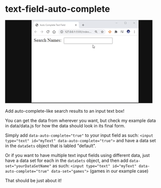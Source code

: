 # text-field-auto-complete

![Example Image](/images/preview.gif)

Add auto-complete-like search results to an input text box!

You can get the data from wherever you want, but check my example data in data/data.js for how the data should look in its final form.

Simply add `data-auto-complete="true"` to your input field as such: `<input type="text" id="myText" data-auto-complete="true">` and have a data set in the `dataSets` object that is labled "default".

Or if you want to have multiple text input fields using different data, just have a data set for each in the `dataSets` object, and then add `data-set="yourDataSetName"` as such: `<input type="text" id="myText" data-auto-complete="true" data-set="games">` (games in our example case)

That should be just about it!
